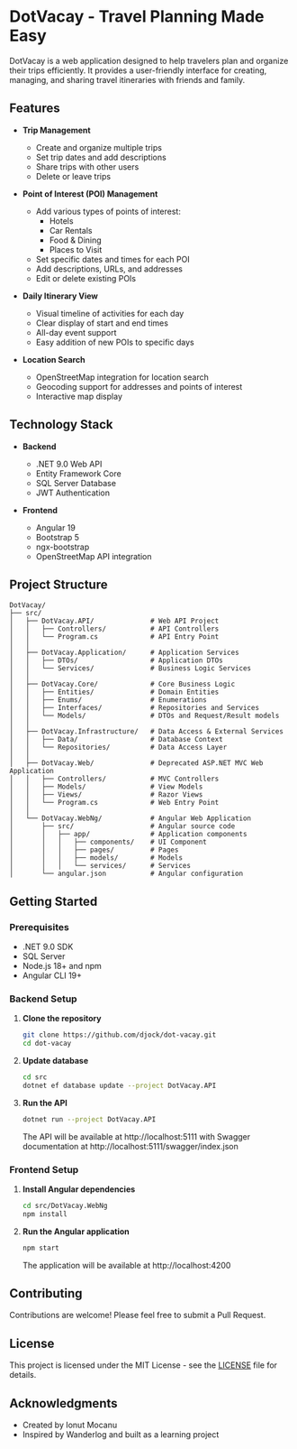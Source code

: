# DotVacay - Travel Planning Made Easy

DotVacay is a web application designed to help travelers plan and organize their trips efficiently. It provides a user-friendly interface for creating, managing, and sharing travel itineraries with friends and family.

## Features

- **Trip Management**
  - Create and organize multiple trips
  - Set trip dates and add descriptions
  - Share trips with other users
  - Delete or leave trips

- **Point of Interest (POI) Management**
  - Add various types of points of interest:
    - Hotels
    - Car Rentals
    - Food & Dining
    - Places to Visit
  - Set specific dates and times for each POI
  - Add descriptions, URLs, and addresses
  - Edit or delete existing POIs

- **Daily Itinerary View**
  - Visual timeline of activities for each day
  - Clear display of start and end times
  - All-day event support
  - Easy addition of new POIs to specific days

- **Location Search**
  - OpenStreetMap integration for location search
  - Geocoding support for addresses and points of interest
  - Interactive map display

## Technology Stack

- **Backend**
  - .NET 9.0 Web API
  - Entity Framework Core
  - SQL Server Database
  - JWT Authentication

- **Frontend**
  - Angular 19
  - Bootstrap 5
  - ngx-bootstrap
  - OpenStreetMap API integration

## Project Structure

```
DotVacay/
├── src/
│   ├── DotVacay.API/              # Web API Project
│   │   ├── Controllers/           # API Controllers
│   │   └── Program.cs             # API Entry Point
│   │
│   ├── DotVacay.Application/      # Application Services
│   │   ├── DTOs/                  # Application DTOs
│   │   └── Services/              # Business Logic Services
│   │
│   ├── DotVacay.Core/             # Core Business Logic
│   │   ├── Entities/              # Domain Entities
│   │   ├── Enums/                 # Enumerations
│   │   ├── Interfaces/            # Repositories and Services 
│   │   └── Models/                # DTOs and Request/Result models
│   │
│   ├── DotVacay.Infrastructure/   # Data Access & External Services
│   │   ├── Data/                  # Database Context
│   │   └── Repositories/          # Data Access Layer
│   │
│   ├── DotVacay.Web/              # Deprecated ASP.NET MVC Web Application
│   │   ├── Controllers/           # MVC Controllers
│   │   ├── Models/                # View Models
│   │   ├── Views/                 # Razor Views
│   │   └── Program.cs             # Web Entry Point
│   │
│   └── DotVacay.WebNg/            # Angular Web Application
│       ├── src/                   # Angular source code
│       │   ├── app/               # Application components
│       │   │   ├── components/    # UI Component
│       │   │   ├── pages/         # Pages
│       │   │   ├── models/        # Models
│       │   │   └── services/      # Services
│       └── angular.json           # Angular configuration
```

## Getting Started

### Prerequisites
- .NET 9.0 SDK
- SQL Server
- Node.js 18+ and npm
- Angular CLI 19+

### Backend Setup
1. **Clone the repository**
   ```bash
   git clone https://github.com/djock/dot-vacay.git
   cd dot-vacay
   ```

2. **Update database**
   ```bash
   cd src
   dotnet ef database update --project DotVacay.API
   ```

3. **Run the API**
   ```bash
   dotnet run --project DotVacay.API
   ```
   The API will be available at http://localhost:5111 with Swagger documentation at http://localhost:5111/swagger/index.json

### Frontend Setup
1. **Install Angular dependencies**
   ```bash
   cd src/DotVacay.WebNg
   npm install
   ```

2. **Run the Angular application**
   ```bash
   npm start
   ```
   The application will be available at http://localhost:4200

## Contributing

Contributions are welcome! Please feel free to submit a Pull Request.

## License

This project is licensed under the MIT License - see the [LICENSE](LICENSE) file for details.

## Acknowledgments

- Created by Ionut Mocanu
- Inspired by Wanderlog and built as a learning project
